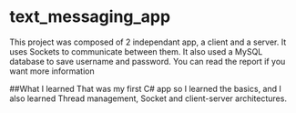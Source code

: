 # text_messaging_app

This project was composed of 2 independant app, a client and a server. It uses Sockets to communicate between them. It also used a MySQL database to save username and password.
You can read the report if you want more information

##What I learned
That was my first C# app so I learned the basics, and I also learned Thread management, Socket and client-server architectures.

